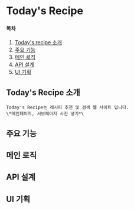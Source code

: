 # Today's Recipe

#### 목차

1. [Today's recipe 소개](#todays-recipe-소개)
2. [주요 기능](#주요-기능)
3. [메인 로직](#메인-로직)
4. [API 설계](#api-설계)
5. [UI 기획](#ui-기획)

## Today's Recipe 소개
    Today's Recipe는 레시피 추천 및 검색 웹 사이트 입니다.
    \*메인페이지, 서브페이지 사진 넣기*\

## 주요 기능

## 메인 로직

## API 설계

## UI 기획
